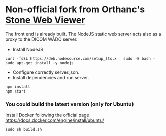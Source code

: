 # Non-official fork from Orthanc's [Stone Web Viewer](https://www.orthanc-server.com/static.php?page=stone-web-viewer)

The front end is already built. The NodeJS static web server acts also as a proxy to the DICOM WADO server.

- Install NodeJS
```
curl -fsSL https://deb.nodesource.com/setup_lts.x | sudo -E bash -
sudo apt-get install -y nodejs
```

- Configure correctly server.json.
- Install dependencies and run server.

```
npm install
npm start
```

### You could build the latest version (only for Ubuntu)

Install Docker following the official page https://docs.docker.com/engine/install/ubuntu/

```
sudo sh build.sh
```
